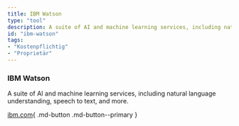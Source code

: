 ```yaml
---
title: IBM Watson
type: "tool"
description: A suite of AI and machine learning services, including natural language understanding, speech to text, and more.
id: "ibm-watson"
tags:
- "Kostenpflichtig"
- "Proprietär"
---
```


### IBM Watson

A suite of AI and machine learning services, including natural language understanding, speech to text, and more.

[ibm.com](https://www.ibm.com/watson){ .md-button .md-button--primary } 
